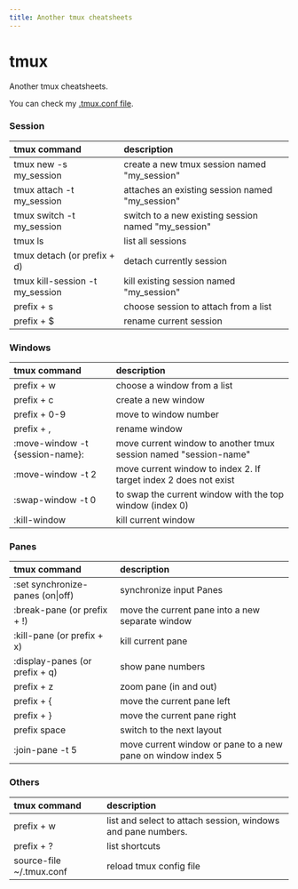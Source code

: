 ```yaml
---
title: Another tmux cheatsheets
---
```


# tmux

Another tmux cheatsheets.

You can check my [.tmux.conf file](https://github.com/thobiast/dotfiles).

### Session

| tmux command | description |
| :----------  | :---------  |
| tmux new -s my\_session | create a new tmux session named "my\_session" |
| tmux attach -t my\_session | attaches an existing session named "my\_session" |
| tmux switch -t my\_session | switch to a new existing session named "my\_session" |
| tmux ls | list all sessions |
| tmux detach (or prefix + d) | detach currently session |
| tmux kill-session -t my\_session | kill existing session named "my\_session" |
| prefix + s | choose session to attach from a list |
| prefix + $ | rename current session |

### Windows

| tmux command | description |
| :----------  | :---------  |
| prefix + w | choose a window from a list |
| prefix + c | create a new window |
| prefix + 0-9 | move to window number |
| prefix + , | rename window |
| :move-window -t {session-name}: | move current window to another tmux session named "session-name" |
| :move-window -t 2 | move current window to index 2. If target index 2 does not exist |
| :swap-window -t 0     | to swap the current window with the top window (index 0) |
| :kill-window | kill current window |

### Panes

| tmux command | description |
| :----------  | :---------  |
| :set synchronize-panes (on\|off) | synchronize input Panes |
| :break-pane (or prefix + !) | move the current pane into a new separate window |
| :kill-pane (or prefix + x) | kill current pane |
| :display-panes (or prefix + q) | show pane numbers |
| prefix + z | zoom pane (in and out) |
| prefix + {  | move the current pane left |
| prefix + }  | move the current pane right |
| prefix space  | switch to the next layout |
| :join-pane -t 5 | move current window or pane to a new pane on window index 5 |

### Others

| tmux command | description |
| :----------  | :---------  |
| prefix + w | list and select to attach session, windows and pane numbers.  |
| prefix + ? | list shortcuts |
| source-file ~/.tmux.conf | reload tmux config file |
